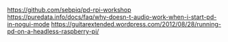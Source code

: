 https://github.com/sebpiq/pd-rpi-workshop
https://puredata.info/docs/faq/why-doesn-t-audio-work-when-i-start-pd-in-nogui-mode
https://guitarextended.wordpress.com/2012/08/28/running-pd-on-a-headless-raspberry-pi/